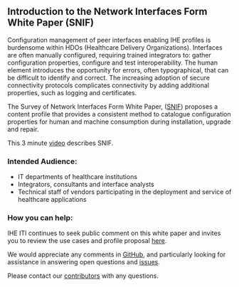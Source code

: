 ## Introduction to the Network Interfaces Form White Paper (SNIF)
Configuration management of peer interfaces enabling IHE profiles is burdensome within HDOs (Healthcare Delivery Organizations). Interfaces are often manually configured, requiring trained integrators to: gather configuration properties, configure and test interoperability. The human element introduces the opportunity for errors, often typographical, that can be difficult to identify and correct. The increasing adoption of secure connectivity protocols complicates connectivity by adding additional properties, such as logging and certificates. 

The Survey of Network Interfaces Form White Paper, ([SNIF](/SNIF-Whitepaper.md)) proposes a content profile that provides a consistent method to catalogue configuration properties for human and machine consumption during installation, upgrade and repair. 

This 3 minute [video](https://youtu.be/EbA3tdycTqs) describes SNIF.

### Intended Audience: 
* IT departments of healthcare institutions
* Integrators, consultants and interface analysts
* Technical staff of vendors participating in the deployment and service of healthcare applications

### How you can help:
IHE ITI continues to seek public comment on this white paper and invites you to review the use cases and profile proposal [here](/SNIF-Whitepaper.md).

We would appreciate any comments in [GitHub](https://github.com/IHE/SNIF/issues), and particularly looking for assistance in answering open questions and [issues](/Issues.md). 

Please contact our [contributors](https://github.com/IHE/SNIF/graphs/contributors) with any questions.
